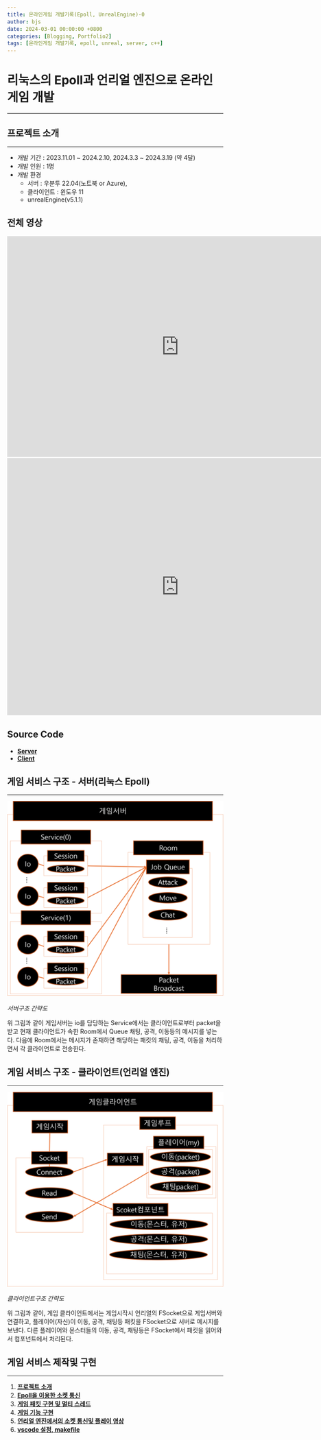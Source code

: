 ```yaml
---
title: 온라인게임 개발기록(Epoll, UnrealEngine)-0
author: bjs
date: 2024-03-01 00:00:00 +0800
categories: [Blogging, Portfolio2]
tags: [온라인게임 개발기록, epoll, unreal, server, c++]
---
```


# 리눅스의 Epoll과 언리얼 엔진으로 온라인 게임 개발

---

## 프로젝트 소개

---

- 개발 기간 : 2023.11.01 ~ 2024.2.10, 2024.3.3 ~ 2024.3.19 (약 4달)
- 개발 인원 : 1명
- 개발 환경
  - 서버 : 우분투 22.04(노트북 or Azure),
  - 클라이언트 : 윈도우 11
  - unrealEngine(v5.1.1)

## 전체 영상

<iframe width="800" height="515" src="https://www.youtube.com/embed/NIEy5bpEhBk" frameborder="0" allowfullscreen></iframe>
<iframe width="800" height="600" src="https://www.youtube.com/embed/ymCHGSQRh6s" frameborder="0" allowfullscreen></iframe>

## Source Code

- [**Server**](https://github.com/qornwh/BSGameServer)
- [**Client**](https://github.com/qornwh/BSGameClientUE5)

## 게임 서비스 구조 - 서버(리눅스 Epoll)

---

![서버구조](/assets/img/epoll_unreal_서버구조.png)

_서버구조 간략도_

위 그림과 같이 게임서버는 io를 담당하는 Service에서는 클라이언트로부터 packet을 받고 현재 클라이언트가 속한 Room에서 Queue 채팅, 공격, 이동등의 메시지를 넣는다. 다음에 Room에서는 메시지가 존재하면 해당하는 패킷의 채팅, 공격, 이동을 처리하면서 각 클라이언트로 전송한다.

## 게임 서비스 구조 - 클라이언트(언리얼 엔진)

---

![클라구조](/assets/img/epoll_unreal_클라구조.png)

_클라이언트구조 간략도_

위 그림과 같이, 게임 클라이언트에서는 게임시작시 언리얼의 FSocket으로 게임서버와 연결하고, 플레이어(자신)이 이동, 공격, 채팅등 패킷을 FSocket으로 서버로 메시지를 보낸다. 다른 플레이어와 몬스터들의 이동, 공격, 채팅등은 FSocket에서 패킷을 읽어와서 컴포넌트에서 처리된다.

## 게임 서비스 제작및 구현

---

1. [**프로젝트 소개**](/posts/OnlineGame-EpollServer-0)
2. [**Epoll을 이용한 소켓 통신**](/posts/OnlineGame-EpollServer-1)
3. [**게임 패킷 구현 및 멀티 스레드**](/posts/OnlineGame-EpollServer-2)
4. [**게임 기능 구현**](/posts/OnlineGame-EpollServer-3)
5. [**언리얼 엔진에서의 소켓 통신및 플레이 영상**](/posts/OnlineGame-EpollServer-4)
6. [**vscode 설정, makefile**](/posts/OnlineGame-EpollServer-5)
